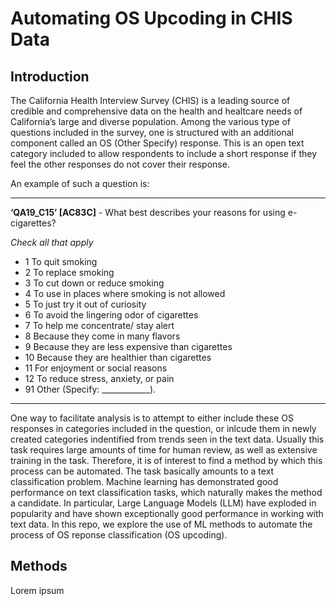 # Automating OS Upcoding in CHIS Data

## Introduction

The California Health Interview Survey (CHIS) is a leading source of credible and comprehensive data on the health and healtcare needs of California’s large and 
diverse population. Among the various type of questions included in the survey, one is structured with an additional 
component called an OS (Other Specify) response. This is an open text category included to allow respondents to include a short response if they feel the other 
responses do not cover their response. 

An example of such a question is: 

---

**‘QA19_C15’ [AC83C]** - What best describes your reasons for using 
e-cigarettes?

*Check all that apply*

- 1 To quit smoking
- 2 To replace smoking
- 3 To cut down or reduce smoking
- 4 To use in places where smoking is not allowed
- 5 To just try it out of curiosity
- 6 To avoid the lingering odor of cigarettes
- 7 To help me concentrate/ stay alert
- 8 Because they come in many flavors
- 9 Because they are less expensive than cigarettes
- 10 Because they are healthier than cigarettes
- 11 For enjoyment or social reasons
- 12 To reduce stress, anxiety, or pain
- 91 Other (Specify: ____________).

---

One way to facilitate analysis is to attempt to either include these OS responses in categories included in the question, or inlcude them in newly created categories 
indentified from trends seen in the text data. Usually this task requires large amounts of time for human review, as well as extensive training in the task. 
Therefore, it is of interest to find a method by which this process can be automated. The task basically amounts to a text classification problem. Machine learning 
has demonstrated good performance on text classification tasks, which naturally makes the method a candidate. In particular, Large Language Models 
(LLM) have exploded in popularity and have shown exceptionally good performance in working with text data. In this repo, we explore the use of ML methods to automate the 
process of OS reponse classification (OS upcoding). 

## Methods

Lorem ipsum
